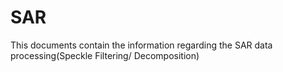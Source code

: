 # SAR
This documents contain the information regarding the SAR data processing(Speckle Filtering/ Decomposition)
